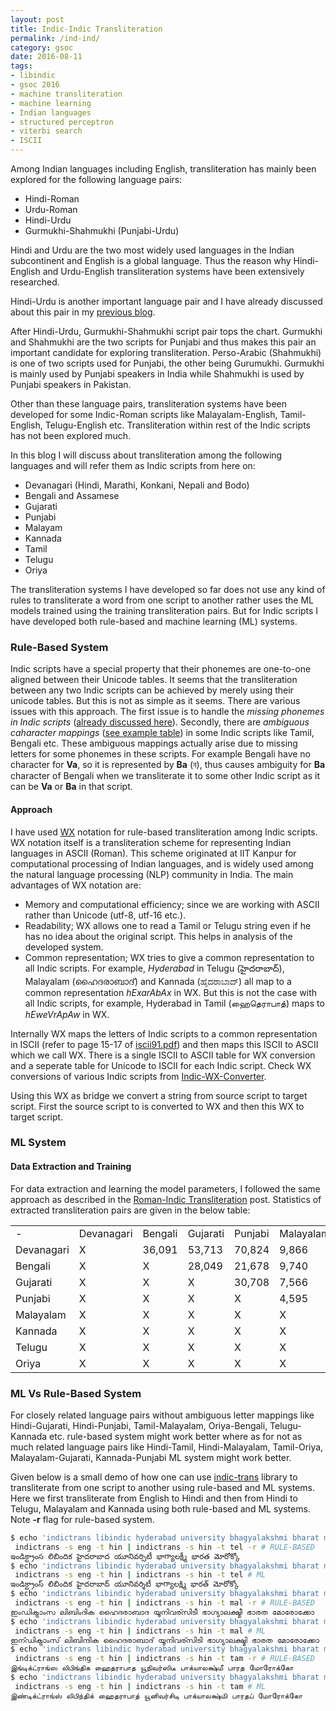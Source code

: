 ```yaml
---
layout: post
title: Indic-Indic Transliteration
permalink: /ind-ind/
category: gsoc
date: 2016-08-11
tags: 
- libindic
- gsoc 2016
- machine transliteration
- machine learning
- Indian languages
- structured perceptron
- viterbi search
- ISCII
---
```


Among Indian languages including English, transliteration has mainly been explored for the following language pairs:

  * Hindi-Roman
  * Urdu-Roman
  * Hindi-Urdu
  * Gurmukhi-Shahmukhi (Punjabi-Urdu)

Hindi and Urdu are the two most widely used languages in the Indian subcontinent and English is a global language. Thus the reason why Hindi-English and Urdu-English transliteration systems have been extensively researched. 

Hindi-Urdu is another important language pair and I have already discussed about this pair in my [previous blog](/house-united/).

After Hindi-Urdu, Gurmukhi-Shahmukhi script pair tops the chart. Gurmukhi and Shahmukhi are the two scripts for Punjabi and thus makes this pair an important candidate for exploring transliteration. Perso-Arabic (Shahmukhi) is one of two scripts used for Punjabi, the other being Gurumukhi. Gurmukhi is mainly used by Punjabi speakers in India while Shahmukhi is used by Punjabi speakers in Pakistan.

Other than these language pairs, transliteration systems have been developed for some Indic-Roman scripts like Malayalam-English, Tamil-English, Telugu-English etc. Transliteration within rest of the Indic scripts has not been explored much.

In this blog I will discuss about transliteration among the following languages and will refer them as Indic scripts from here on:

  * Devanagari (Hindi, Marathi, Konkani, Nepali and Bodo)
  * Bengali and Assamese
  * Gujarati
  * Punjabi
  * Malayam
  * Kannada
  * Tamil
  * Telugu
  * Oriya

The transliteration systems I have developed so far does not use any kind of rules to transliterate a word from one script to another rather uses the ML models trained using the training transliteration pairs. But for Indic scripts I have developed both rule-based and machine learning (ML) systems.

### Rule-Based System

Indic scripts have a special property that their phonemes are one-to-one aligned between their Unicode tables. It seems that the transliteration between any two Indic scripts can be achieved by merely using their unicode tables. But this is not as simple as it seems. There are various issues with this approach. The first issue is to handle the _missing phonemes in Indic scripts_ ([already discussed here](/bag/)). Secondly, there are _ambiguous caharacter mappings_ ([see example table](/bag/)) in some Indic scripts like Tamil, Bengali etc. These ambiguous mappings actually arise due to missing letters for some phonemes in these scripts. For example Bengali have no character for **Va**, so it is represented by **Ba** (ব), thus causes ambiguity for **Ba** character of Bengali when we transliterate it to some other Indic script as it can be **Va** or **Ba** in that script.

#### Approach

I have used [WX](https://en.wikipedia.org/wiki/WX_notation) notation for rule-based transliteration among Indic scripts. WX notation itself is a transliteration scheme for representing Indian languages in ASCII (Roman). This scheme originated at IIT Kanpur for computational processing of Indian languages, and is widely used among the natural language processing (NLP) community in India. The main advantages of WX notation are:

  * Memory and computational efficiency; since we are working with ASCII rather than Unicode (utf-8, utf-16 etc.).
  * Readability; WX allows one to read a Tamil or Telugu string even if he has no idea about the original script. This helps in analysis of the developed system.
  * Common representation; WX tries to give a common representation to all Indic scripts. For example, _Hyderabad_ in Telugu (హైదరాబాద్), Malayalam (ഹൈദരാബാദ്) and Kannada (ಹೈದರಾಬಾದ್) all map to a common representation _hExarAbAx_ in WX. But this is not the case with all Indic scripts, for example, Hyderabad in Tamil (ஹைதெராபாத்) maps to _hEweVrApAw_ in WX.

Internally WX maps the letters of Indic scripts to a common representation in ISCII (refer to page 15-17 of [iscii91.pdf](http://varamozhi.sourceforge.net/iscii91.pdf)) and then maps this ISCII to ASCII which we call WX. There is a single ISCII to ASCII table for WX conversion and a seperate table for Unicode to ISCII for each Indic script. Check WX conversions of various Indic scripts from [Indic-WX-Converter](https://github.com/ltrc/indic-wx-converter).

Using this WX as bridge we convert a string from source script to target script. First the source script to is converted to WX and then this WX to target script.

### ML System

#### Data Extraction and Training

For data extraction and learning the model parameters, I followed the same approach as described in the [Roman-Indic Transliteration](/rom-ind/) post. Statistics of extracted transliteration pairs are given in the below table:

<p>
<center>
<table class="table-fill">
<tr>
<td>-</td> <td>Devanagari</td> <td>Bengali</td> <td>Gujarati</td> <td>Punjabi</td> <td>Malayalam</td> <td>Kannada</td> <td>Telugu</td> <td>Oriya</td> <td>Tamil</td>
</tr>
<tr>
<td>Devanagari</td> <td>X</td> <td>36,091</td> <td>53,713</td> <td>70,824</td> <td>9,866</td> <td>14,906</td> <td>19,787</td> <td>30,708</td> <td>8,608</td> 
</tr> 
<tr> 
<td>Bengali</td> <td>X</td> <td>X</td> <td>28,049</td> <td>21,678</td> <td>9,740</td> <td>13,224</td> <td>13,483</td> <td>32,254</td> <td>4,993</td> 
</tr> 
<tr> 
<td>Gujarati</td> <td>X</td> <td>X</td> <td>X</td> <td>30,708</td> <td>7,566</td> <td>9,813</td> <td>14,778</td> <td>20,575</td> <td>6,109</td>
</tr> 
<tr> 
<td>Punjabi</td> <td>X</td> <td>X</td> <td>X</td> <td>X</td> <td>4,595</td> <td>6,936</td> <td>9,054</td> <td>15,663</td> <td>4,684</td> 
</tr> 
<tr> 
<td>Malayalam</td> <td>X</td> <td>X</td> <td>X</td> <td>X</td> <td>X</td> <td>9,559</td> <td>10,233</td> <td>9,492</td> <td>16,666</td> 
</tr> 
<tr> 
<td>Kannada</td> <td>X</td> <td>X</td> <td>X</td> <td>X</td> <td>X</td> <td>X</td> <td>17,262</td> <td>14,888</td> <td>9,071</td> 
</tr> 
<tr> 
<td>Telugu</td> <td>X</td> <td>X</td> <td>X</td> <td>X</td> <td>X</td> <td>X</td> <td>X</td> <td>12,555</td> <td>9,601</td> 
</tr> 
<tr> 
<td>Oriya</td> <td>X</td> <td>X</td> <td>X</td> <td>X</td> <td>X</td> <td>X</td> <td>X</td> <td>X</td> <td>6,657</td> 
</tr>
</table>
</center>
</p>

### ML Vs Rule-Based System

For closely related language pairs without ambiguous letter mappings like Hindi-Gujarati, Hindi-Punjabi, Tamil-Malayalam, Oriya-Bengali, Telugu-Kannada etc. rule-based system might work better where as for not as much related language pairs like Hindi-Tamil, Hindi-Malayalam, Tamil-Oriya, Malayalam-Gujarati, Kannada-Punjabi ML system might work better.

Given below is a small demo of how one can use [indic-trans](https://github.com/libindic/indic-trans) library to transliterate from one script to another using rule-based and ML systems. Here we first transliterate from English to Hindi and then from Hindi to Telugu, Malayalam and Kannada using both rule-based and ML systems. Note **-r** flag for rule-based system.

```bash
$ echo 'indictrans libindic hyderabad university bhagyalakshmi bharat morocco' |\
 indictrans -s eng -t hin | indictrans -s hin -t tel -r # RULE-BASED
ఇండిక్ట్రాంస లిబిందిక హైదరాబాద యూనివర్సిటీ భాగ్యాలక్ష్మీ భారత మోరోక్కో
$ echo 'indictrans libindic hyderabad university bhagyalakshmi bharat morocco' |\
 indictrans -s eng -t hin | indictrans -s hin -t tel # ML
ఇండిక్ట్రాంస్ లిబిందిక హైదరాబాద్ యూనివర్శిటీ భాగ్యాలక్ష్మి భారత్ మోరోక్కో
$ echo 'indictrans libindic hyderabad university bhagyalakshmi bharat morocco' |\
 indictrans -s eng -t hin | indictrans -s hin -t mal -r # RULE-BASED
ഇംഡിക്ട്രാംസ ലിബിംദിക ഹൈദരാബാദ യൂനിവര്സിടീ ഭാഗ്യാലക്ഷ്മീ ഭാരത മോരോക്കോ
$ echo 'indictrans libindic hyderabad university bhagyalakshmi bharat morocco' |\
 indictrans -s eng -t hin | indictrans -s hin -t mal # ML
ഇന്ഡിക്ട്രാംസ് ലിബിന്ദിക ഹൈദരാബാദ് യൂനിവര്സിടി ഭാഗ്യാലക്ഷ്മി ഭാരത മോരോക്കോ
$ echo 'indictrans libindic hyderabad university bhagyalakshmi bharat morocco' |\
 indictrans -s eng -t hin | indictrans -s hin -t tam -r # RULE-BASED 
இங்டிக்ட்ராங்ஸ லிபிங்திக ஹைதராபாத யூநிவர்ஸிடீ பாக்யாலக்ஷ்மீ பாரத மோரோக்கோ
$ echo 'indictrans libindic hyderabad university bhagyalakshmi bharat morocco' |\
 indictrans -s eng -t hin | indictrans -s hin -t tam # ML
இண்டிக்ட்ராங்ஸ் லிபிந்திக் ஹைதராபாத் யூனிவர்சிடி பாக்யாலக்ஷ்மி பாரதப் மோரோக்கோ

```
